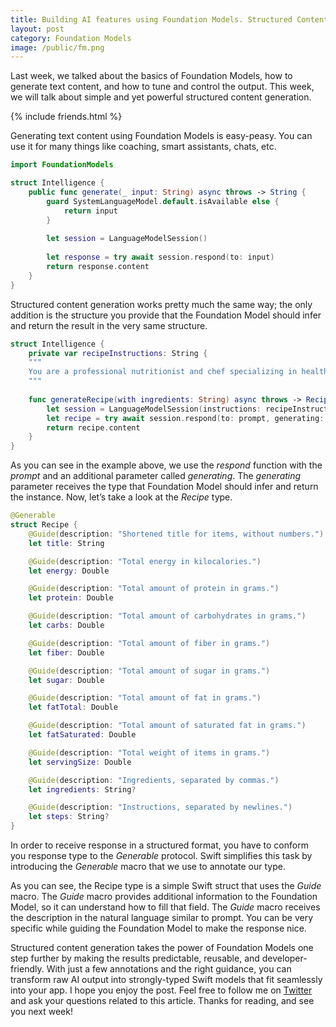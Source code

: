 ```yaml
---
title: Building AI features using Foundation Models. Structured Content.
layout: post
category: Foundation Models
image: /public/fm.png
---
```


Last week, we talked about the basics of Foundation Models, how to generate text content, and how to tune and control the output. This week, we will talk about simple and yet powerful structured content generation.

{% include friends.html %}

Generating text content using Foundation Models is easy-peasy. You can use it for many things like coaching, smart assistants, chats, etc.

```swift
import FoundationModels

struct Intelligence {
    public func generate(_ input: String) async throws -> String {
        guard SystemLanguageModel.default.isAvailable else {
            return input
        }
        
        let session = LanguageModelSession()
        
        let response = try await session.respond(to: input)
        return response.content
    }
}
```

Structured content generation works pretty much the same way; the only addition is the structure you provide that the Foundation Model should infer and return the result in the very same structure.

```swift
struct Intelligence {
    private var recipeInstructions: String {
    """
    You are a professional nutritionist and chef specializing in healthy meal planning. Generate a recipe using provided ingredients.
    """
    
    func generateRecipe(with ingredients: String) async throws -> Recipe {
        let session = LanguageModelSession(instructions: recipeInstructions)
        let recipe = try await session.respond(to: prompt, generating: Recipe.self)
        return recipe.content
    }
}
```

As you can see in the example above, we use the *respond* function with the *prompt* and an additional parameter called *generating*. The *generating* parameter receives the type that Foundation Model should infer and return the instance. Now, let’s take a look at the *Recipe* type.

```swift
@Generable
struct Recipe {
    @Guide(description: "Shortened title for items, without numbers.")
    let title: String

    @Guide(description: "Total energy in kilocalories.")
    let energy: Double

    @Guide(description: "Total amount of protein in grams.")
    let protein: Double

    @Guide(description: "Total amount of carbohydrates in grams.")
    let carbs: Double

    @Guide(description: "Total amount of fiber in grams.")
    let fiber: Double

    @Guide(description: "Total amount of sugar in grams.")
    let sugar: Double

    @Guide(description: "Total amount of fat in grams.")
    let fatTotal: Double

    @Guide(description: "Total amount of saturated fat in grams.")
    let fatSaturated: Double

    @Guide(description: "Total weight of items in grams.")
    let servingSize: Double

    @Guide(description: "Ingredients, separated by commas.")
    let ingredients: String?

    @Guide(description: "Instructions, separated by newlines.")
    let steps: String?
}
```

In order to receive response in a structured format, you have to conform you response type to the *Generable* protocol. Swift simplifies this task by introducing the *Generable* macro that we use to annotate our type.

As you can see, the Recipe type is a simple Swift struct that uses the *Guide* macro. The *Guide* macro provides additional information to the Foundation Model, so it can understand how to fill that field. The *Guide* macro receives the description in the natural language similar to prompt. You can be very specific while guiding the Foundation Model to make the response nice.

Structured content generation takes the power of Foundation Models one step further by making the results predictable, reusable, and developer-friendly. With just a few annotations and the right guidance, you can transform raw AI output into strongly-typed Swift models that fit seamlessly into your app. I hope you enjoy the post. Feel free to follow me on [Twitter](https://twitter.com/mecid) and ask your questions related to this article. Thanks for reading, and see you next week!
